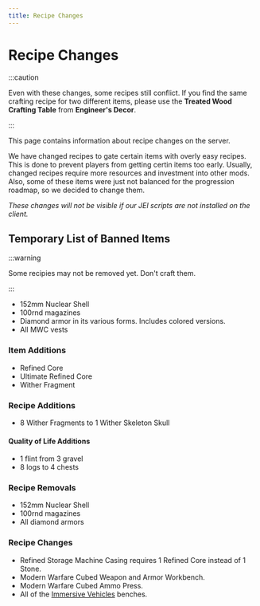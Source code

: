 ```yaml
---
title: Recipe Changes
---
```


# Recipe Changes

:::caution

Even with these changes, some recipes still conflict. If you find the same crafting recipe for two different items, please use the **Treated Wood Crafting Table** from **Engineer's Decor**.

:::

This page contains information about recipe changes on the server.

We have changed recipes to gate certain items with overly easy recipes. This is done to prevent players from getting certin items too early. Usually, changed recipes require more resources and investment into other mods. Also, some of these items were just not balanced for the progression roadmap, so we decided to change them.

*These changes will not be visible if our JEI scripts are not installed on the client.*

## Temporary List of Banned Items

:::warning

Some recipies may not be removed yet. Don't craft them.

:::
- 152mm Nuclear Shell
- 100rnd magazines
- Diamond armor in its various forms. Includes colored versions. 
- All MWC vests

### Item Additions

- Refined Core
- Ultimate Refined Core
- Wither Fragment
### Recipe Additions

- 8 Wither Fragments to 1 Wither Skeleton Skull

#### Quality of Life Additions
- 1 flint from 3 gravel
- 8 logs to 4 chests

### Recipe Removals  

- 152mm Nuclear Shell
- 100rnd magazines
- All diamond armors

### Recipe Changes
- Refined Storage Machine Casing requires 1 Refined Core instead of 1 Stone.
- Modern Warfare Cubed Weapon and Armor Workbench.
- Modern Warfare Cubed Ammo Press.
- All of the [Immersive Vehicles](https://docs.geopolmc.org/docs/Mods/Immersive_Mods/Immersive_Vehicles) benches.
